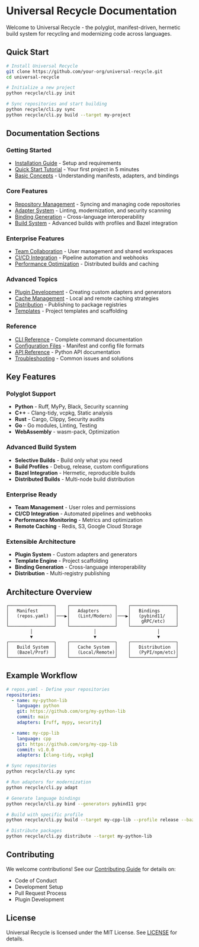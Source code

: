 # Universal Recycle Documentation

Welcome to Universal Recycle - the polyglot, manifest-driven, hermetic build system for recycling and modernizing code across languages.

## Quick Start

```bash
# Install Universal Recycle
git clone https://github.com/your-org/universal-recycle.git
cd universal-recycle

# Initialize a new project
python recycle/cli.py init

# Sync repositories and start building
python recycle/cli.py sync
python recycle/cli.py build --target my-project
```

## Documentation Sections

### **Getting Started**

- [Installation Guide](installation.md) - Setup and requirements
- [Quick Start Tutorial](quickstart.md) - Your first project in 5 minutes
- [Basic Concepts](concepts.md) - Understanding manifests, adapters, and bindings

### **Core Features**

- [Repository Management](repositories.md) - Syncing and managing code repositories
- [Adapter System](adapters.md) - Linting, modernization, and security scanning
- [Binding Generation](bindings.md) - Cross-language interoperability
- [Build System](builds.md) - Advanced builds with profiles and Bazel integration

### **Enterprise Features**

- [Team Collaboration](team.md) - User management and shared workspaces
- [CI/CD Integration](cicd.md) - Pipeline automation and webhooks
- [Performance Optimization](performance.md) - Distributed builds and caching

### **Advanced Topics**

- [Plugin Development](plugins.md) - Creating custom adapters and generators
- [Cache Management](caching.md) - Local and remote caching strategies
- [Distribution](distribution.md) - Publishing to package registries
- [Templates](templates.md) - Project templates and scaffolding

### **Reference**

- [CLI Reference](cli-reference.md) - Complete command documentation
- [Configuration Files](config-reference.md) - Manifest and config file formats
- [API Reference](api-reference.md) - Python API documentation
- [Troubleshooting](troubleshooting.md) - Common issues and solutions

## Key Features

### **Polyglot Support**

- **Python** - Ruff, MyPy, Black, Security scanning
- **C++** - Clang-tidy, vcpkg, Static analysis
- **Rust** - Cargo, Clippy, Security audits
- **Go** - Go modules, Linting, Testing
- **WebAssembly** - wasm-pack, Optimization

### **Advanced Build System**

- **Selective Builds** - Build only what you need
- **Build Profiles** - Debug, release, custom configurations
- **Bazel Integration** - Hermetic, reproducible builds
- **Distributed Builds** - Multi-node build distribution

### **Enterprise Ready**

- **Team Management** - User roles and permissions
- **CI/CD Integration** - Automated pipelines and webhooks
- **Performance Monitoring** - Metrics and optimization
- **Remote Caching** - Redis, S3, Google Cloud Storage

### **Extensible Architecture**

- **Plugin System** - Custom adapters and generators
- **Template Engine** - Project scaffolding
- **Binding Generation** - Cross-language interoperability
- **Distribution** - Multi-registry publishing

## Architecture Overview

```
┌─────────────────┐    ┌─────────────────┐    ┌─────────────────┐
│   Manifest      │    │   Adapters      │    │   Bindings      │
│   (repos.yaml)  │───▶│   (Lint/Modern) │───▶│   (pybind11/    │
│                 │    │                 │    │    gRPC/etc)    │
└─────────────────┘    └─────────────────┘    └─────────────────┘
         │                       │                       │
         ▼                       ▼                       ▼
┌─────────────────┐    ┌─────────────────┐    ┌─────────────────┐
│   Build System  │    │   Cache System  │    │   Distribution  │
│   (Bazel/Prof)  │    │   (Local/Remote)│    │   (PyPI/npm/etc)│
└─────────────────┘    └─────────────────┘    └─────────────────┘
```

## Example Workflow

```yaml
# repos.yaml - Define your repositories
repositories:
  - name: my-python-lib
    language: python
    git: https://github.com/org/my-python-lib
    commit: main
    adapters: [ruff, mypy, security]

  - name: my-cpp-lib
    language: cpp
    git: https://github.com/org/my-cpp-lib
    commit: v1.0.0
    adapters: [clang-tidy, vcpkg]
```

```bash
# Sync repositories
python recycle/cli.py sync

# Run adapters for modernization
python recycle/cli.py adapt

# Generate language bindings
python recycle/cli.py bind --generators pybind11 grpc

# Build with specific profile
python recycle/cli.py build --target my-cpp-lib --profile release --bazel

# Distribute packages
python recycle/cli.py distribute --target my-python-lib
```

## Contributing

We welcome contributions! See our [Contributing Guide](contributing.md) for details on:

- Code of Conduct
- Development Setup
- Pull Request Process
- Plugin Development

## License

Universal Recycle is licensed under the MIT License. See [LICENSE](../LICENSE) for details.
